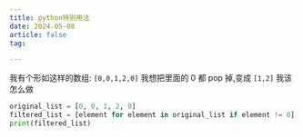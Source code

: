 ```yaml
---
title: python特别用法
date: 2024-05-08
article: false
tag:

---
```


我有个形如这样的数组: `[0,0,1,2,0]` 我想把里面的 0 都 pop 掉,变成 `[1,2]` 我该怎么做  
 
```python
original_list = [0, 0, 1, 2, 0]
filtered_list = [element for element in original_list if element != 0]
print(filtered_list)
```


